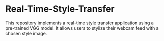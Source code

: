 # Real-Time-Style-Transfer
This repository implements a real-time style transfer application using a pre-trained VGG model. It allows users to stylize their webcam feed with a chosen style image.

